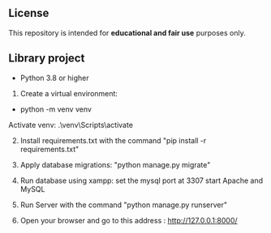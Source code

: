 ## License

This repository is intended for **educational and fair use** purposes only.


## Library project

- Python 3.8 or higher

1. Create a virtual environment:
  - python -m venv venv

  Activate venv:
    .\venv\Scripts\activate

2.  Install requirements.txt with the command "pip install -r requirements.txt"

3.  Apply database migrations:
      "python manage.py migrate"

4. Run database using xampp:
       set the mysql port at 3307
       start Apache and MySQL

5. Run Server with the command "python manage.py runserver"

6. Open your browser and go to this address : http://127.0.0.1:8000/
